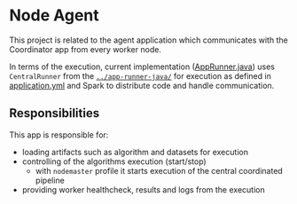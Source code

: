 # Node Agent

This project is related to the agent application which communicates with the Coordinator app from every worker node.

In terms of the execution, current
implementation ([AppRunner.java](./src/main/java/pl/edu/pw/ddm/platform/agent/runner/AppRunner.java))
uses `CentralRunner` from the [`../app-runner-java/`](../app-runner-java/) for execution as defined
in [application.yml](./src/main/resources/application.yml) and Spark to distribute code and handle communication.

## Responsibilities

This app is responsible for:

- loading artifacts such as algorithm and datasets for execution
- controlling of the algorithms execution (start/stop)
    - with `nodemaster` profile it starts execution of the central coordinated pipeline
- providing worker healthcheck, results and logs from the execution
